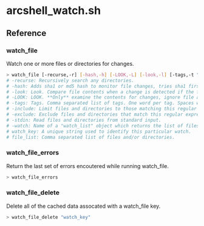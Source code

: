 # arcshell_watch.sh



## Reference


### watch_file
Watch one or more files or directories for changes.
```bash
> watch_file [-recurse,-r] [-hash,-h] [-LOOK,-L] [-look,-l] [-tags,-t "X,x"] [-include,-i "X"] [-exclude,-e "X"] [-stdin] [-watch "X"] "watch_key" ["file_list"]
# -recurse: Recursively search any directories.
# -hash: Adds sha1 or md5 hash to monitor file changes, tries sha1 first.
# -look: Look. Compare file contents when a change is detected if the file is readable.
# -LOOK: LOOK. **Only** examine the contents for changes, ignore file attributes.
# -tags: Tags. Comma separated list of tags. One word per tag. Spaces will be removed.
# -include: Limit files and directories to those matching this regular expression.
# -exclude: Exclude files and directories that match this regular expression.
# -stdin: Read files and directories from standard input.
# -watch: Name of a "watch_list" object which returns the list of files and directories to watch.
# watch_key: A unique string used to identify this particular watch.
# file_list: Comma separated list of files and/or directories.
```

### watch_file_errors
Return the last set of errors encoutered while running watch_file.
```bash
> watch_file_errors
```

### watch_file_delete
Delete all of the cached data assocated with a watch_file key.
```bash
> watch_file_delete "watch_key"
```

